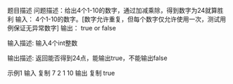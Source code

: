 题目描述
问题描述：给出4个1-10的数字，通过加减乘除，得到数字为24就算胜利
输入：
4个1-10的数字。[数字允许重复，但每个数字仅允许使用一次，测试用例保证无异常数字]
输出：
true or false

输入描述:
输入4个int整数

输出描述:
返回能否得到24点，能输出true，不能输出false

示例1
输入
复制
7 2 1 10
输出
复制
true